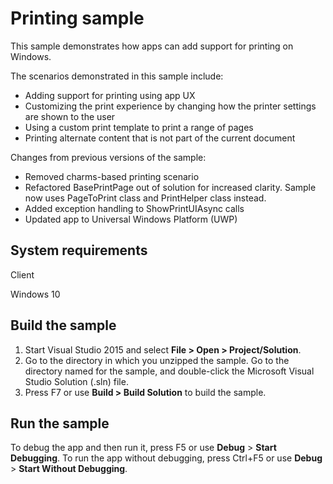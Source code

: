 ﻿Printing sample
===============

This sample demonstrates how apps can add support for printing on Windows. 

The scenarios demonstrated in this sample include:

- Adding support for printing using app UX
- Customizing the print experience by changing how the printer settings are shown to the user
- Using a custom print template to print a range of pages
- Printing alternate content that is not part of the current document

Changes from previous versions of the sample:
- Removed charms-based printing scenario
- Refactored BasePrintPage out of solution for increased clarity. Sample now uses PageToPrint class and PrintHelper class instead. 
- Added exception handling to ShowPrintUIAsync calls
- Updated app to Universal Windows Platform (UWP)

System requirements
-------------------

Client

Windows 10


Build the sample
----------------

1.  Start Visual Studio 2015 and select **File \> Open \> Project/Solution**.
2.  Go to the directory in which you unzipped the sample. Go to the directory named for the sample, and double-click the Microsoft Visual Studio Solution (.sln) file.
3.  Press F7 or use **Build \> Build Solution** to build the sample.

Run the sample
--------------

To debug the app and then run it, press F5 or use **Debug** \> **Start Debugging**. To run the app without debugging, press Ctrl+F5 or use **Debug** \> **Start Without Debugging**.
